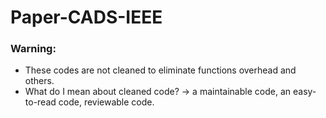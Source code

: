 # Paper-CADS-IEEE

### Warning:
* These codes are not cleaned to eliminate functions overhead and others.
* What do I mean about cleaned code? -> a maintainable code, an easy-to-read code, reviewable code.
